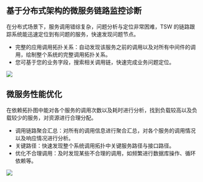 ## 基于分布式架构的微服务链路监控诊断
在分布式场景下，服务调用错综复杂，问题分析与定位非常困难，TSW 的链路跟踪系统能迅速定位到有问题的服务，快速发现问题节点。
- 完整的应用调用拓扑关系：自动发现该服务之前的调用以及对所有中间件的调用，绘制整个系统的完整调用拓扑关系。
- 您可基于您的业务字段，搜索相关调用链，快速完成业务问题定位。

![](https://main.qcloudimg.com/raw/3af0e0338363331514d2d53bd2663945.svg)



## 微服务性能优化
在依赖拓扑图中能对各个服务的调用次数以及耗时进行分析，找到负载较高以及负载较少的服务，对资源进行合理分配。
- 调用链路聚合汇总：对所有的调用信息进行聚合汇总，对各个服务的调用情况以及响应情况进行分析。
- 关键路径：快速发现整个系统调用拓扑中关键服务路径与接口路径。
- 优化不合理调用：及时发现某些不合理的调用，如频繁进行数据库操作、循环依赖等。

![](https://main.qcloudimg.com/raw/7c0138ce2ee04ca966cd0a57ca39dc4e.svg)
